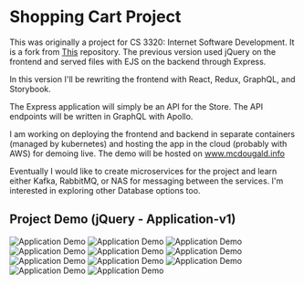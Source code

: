 # Shopping Cart Project
This was originally a project for CS 3320: Internet Software
Development. It is a fork from
[This](https://github.com/georgeotj/InternetSoftwareDev3320) repository.
The previous version used jQuery on the frontend and served files with
EJS on the backend through Express. 

In this version I'll be rewriting the frontend with React, Redux, GraphQL, and Storybook. 

The Express application will simply be an API for the Store. The API endpoints will be written
in GraphQL with Apollo.

I am working on deploying the frontend and backend in separate 
containers (managed by kubernetes) and hosting the app in the cloud (probably with AWS) for demoing live. 
The demo will be hosted on www.mcdougald.info

Eventually I would like to create microservices for the project and learn either Kafka, RabbitMQ,
or NAS for messaging between the services. I'm interested in exploring other Database options too.  

## Project Demo (jQuery - Application-v1)
![Application Demo](https://github.com/TrevorMcDougald/ShoppingCart/blob/master/docs/page_images/Project-Demo-page0001.jpg)
![Application Demo](https://github.com/TrevorMcDougald/ShoppingCart/blob/master/docs/page_images/Project-Demo-page0002.jpg)
![Application Demo](https://github.com/TrevorMcDougald/ShoppingCart/blob/master/docs/page_images/Project-Demo-page0003.jpg)
![Application Demo](https://github.com/TrevorMcDougald/ShoppingCart/blob/master/docs/page_images/Project-Demo-page0004.jpg)
![Application Demo](https://github.com/TrevorMcDougald/ShoppingCart/blob/master/docs/page_images/Project-Demo-page0005.jpg)
![Application Demo](https://github.com/TrevorMcDougald/ShoppingCart/blob/master/docs/page_images/Project-Demo-page0006.jpg)
![Application Demo](https://github.com/TrevorMcDougald/ShoppingCart/blob/master/docs/page_images/Project-Demo-page0007.jpg)
![Application Demo](https://github.com/TrevorMcDougald/ShoppingCart/blob/master/docs/page_images/Project-Demo-page0008.jpg)
![Application Demo](https://github.com/TrevorMcDougald/ShoppingCart/blob/master/docs/page_images/Project-Demo-page0009.jpg)
![Application Demo](https://github.com/TrevorMcDougald/ShoppingCart/blob/master/docs/page_images/Project-Demo-page0010.jpg)
![Application Demo](https://github.com/TrevorMcDougald/ShoppingCart/blob/master/docs/page_images/Project-Demo-page0011.jpg)

